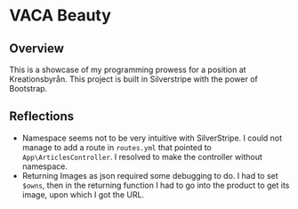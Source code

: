 # VACA Beauty 
## Overview
This is a showcase of my programming prowess for a position at Kreationsbyrån. This project is built in Silverstripe with the power of Bootstrap.


## Reflections
* Namespace seems not to be very intuitive with SilverStripe. I could not manage to add a route in `routes.yml` that pointed to `App\ArticlesController`. I resolved to make the controller without namespace.
* Returning Images as json required some debugging to do. I had to set `$owns`, then in the returning function I had to go into the product to get its image, upon which I got the URL.


